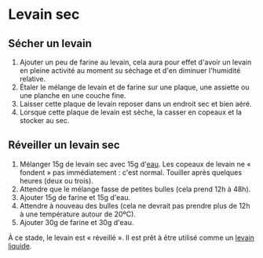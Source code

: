 # Levain sec

## Sécher un levain

1. Ajouter un peu de farine au levain, cela aura pour effet d'avoir un levain en pleine activité
   au moment su séchage et d'en diminuer l'humidité relative.
2. Étaler le mélange de levain et de farine sur une plaque, une assiette ou une planche en une
   couche fine.
3. Laisser cette plaque de levain reposer dans un endroit sec et bien aéré.
4. Lorsque cette plaque de levain est sèche, la casser en copeaux et la stocker au sec.

## Réveiller un levain sec

1. Mélanger 15g de levain sec avec 15g d'[eau](eau.md). Les copeaux de levain ne « fondent »
   pas immédiatement : c'est normal. Touiller après quelques heures (deux ou trois).
2. Attendre que le mélange fasse de petites bulles (cela prend 12h à 48h).
3. Ajouter 15g de farine et 15g d'eau.
4. Attendre à nouveau des bulles (cela ne devrait pas prendre plus de 12h à une température
   autour de 20ºC).
5. Ajouter 30g de farine et 30g d'eau.

À ce stade, le levain est « réveillé ». Il est prêt à être utilisé comme un
[levain liquide](levain-entretien.md).
